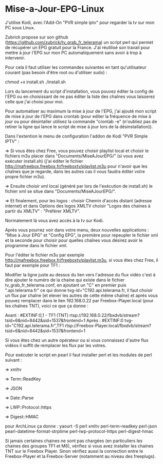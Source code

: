 # Mise-a-Jour-EPG-Linux

J'utilise Kodi, avec l'Add-On "PVR simple iptv" pour regarder la tv sur mon PC sous Linux.

Zubrick propose sur son github (https://github.com/zubrick/tv_grab_fr_telerama) un script perl qui permet de récupérer un EPG gratuit pour la France.
J'ai réutilisé son travail pour mettre à jour l'EPG sur mon PC automatiquement sans avoir à trop à intervenir.

Pour cela il faut utiliser les commandes suivantes en tant qu'utilisateur courant (pas besoin d'être root ou d'utiliser sudo) :

chmod +x install.sh	
./install.sh

Lors du lancement du script d'installation, vous pouvez éditer la config de l'EPG ou en choisissant de ne pas éditer la liste des chaînes vous laisserez celle que j'ai choisi pour moi.

Pour automatiser au maximum la mise à jour de l'EPG, j'ai ajouté mon script de mise à jour de l'EPG dans crontab (pour editer la fréquence de mise à jour ou pour désintaller utilisez la commande "crontab -e" (n'oubliez pas de retirer la ligne qui lance le script de mise à jour lors de la désinstallation)).

Dans l'extention le menu de configuration l'addon de Kodi "PVR Simple IPTV" :

 => Si vous êtes chez Free, vous pouvez choisir playlist local et choisir le fichiers m3u placer dans "Documents/MiseAJourEPG/" (si vous avez exécuter install.sh) (j'ai éditer le fichier http://mafreebox.freebox.fr/freeboxtv/playlist.m3u pour n'avoir que les chaînes que je regarde, dans les autres cas il vous faudra éditer votre propre fichier m3u).
 
 => Ensuite choisir xml local (généré par lors de l'exécution de install.sh) le fichier xml se situe dans "Documents/MiseAJourEPG/".
 
 => Et finalement, pour les logos : choisir Chemin d'accès distant (adresse internet) et dans Options des logos XMLTV choisir "Logos des chaines à partir du XMLTV" : "Préférer XMLTV".

Normalement là vous avez accès à la tv sur Kodi.

Après vous pourrez voir dans votre menu, deux nouvelles applications : "Mise à Jour EPG" et "Config EPG", la première pour repeupler le fichier xml et la seconde pour choisir pour quelles chaînes vous désirez avoir le programme dans le fichier xml. 


Pour l'éditer le fichier m3u par exemple http://mafreebox.freebox.fr/freeboxtv/playlist.m3u, si vous êtes chez Free, il faut par exemple pour TF1 :

Modifier la ligne juste au dessus du lien vers l'adresse du flux vidéo c'est à dire ajouter le numéro de la chaine qui existe dans le fichier tv_grab_fr_telerama.conf, en ajoutant un "C" en premier puis ".api.telerama.fr" ce qui donne tvg-id="C192.api.telerama.fr, il faut choisir un flux par chaîne (et elever les autres de cette même chaîne) et après vous pouvez remplacer dans le lien 192.168.0.22 par Freebox-Player.local (pour les chaînes TNT), voici ce que ça donne :

Avant :
#EXTINF:0,1 - TF1 (TNT)
rtsp://192.168.0.22/fbxdvb/stream?tsid=6&nid=8442&sid=1537&frontend=1
Après :
#EXTINF:0 tvg-id="C192.api.telerama.fr",TF1
rtsp://Freebox-Player.local/fbxdvb/stream?tsid=6&nid=8442&sid=1537&frontend=1

Si vous êtes chez un autre opérateur ou si vous connaissez d'autre flux vidéos il suffit de remplacer les flux par les votres.

Pour exécuter le script en pearl il faut installer perl et les modules de perl suivant :
 
 => xmltv
 
 => Term::ReadKey
 
 => JSON
 
 => Date::Parse
 
 => LWP::Protocol::https

 => Digest::HMAC

pour ArchLinux ça donne : 
yaourt -S perl xmltv perl-term-readkey perl-json pearl-datetime-format-strptime perl-lwp-protocol-https perl-digest-hmac



Si jamais certaines chaines ne sont pas chargées (en particuliers les chaines des groupes TF1 et M6), vérifiez si vous avez installer les chaines TNT sur le Freebox Player.
Sinon vérifiez aussi la connection entre le Freebox-Player et la Freebox-Server (notamment au niveau des freeplugs).
